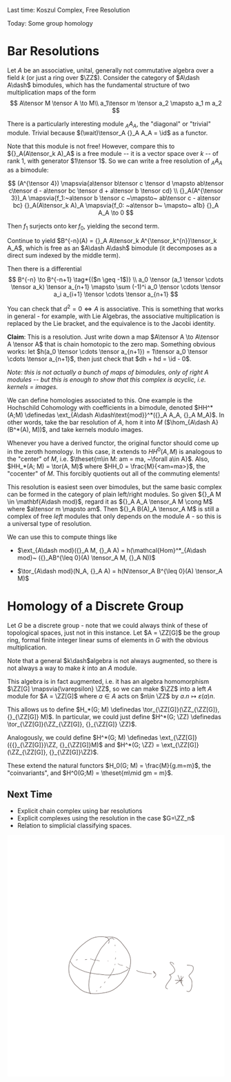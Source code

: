 Last time: Koszul Complex, Free Resolution

Today: Some group homology

# Bar Resolutions
Let $A$ be an associative, unital, generally not commutative algebra over a field $k$ (or just a ring over $\ZZ$). Consider the category of $A\dash A\dash$ bimodules, which has the fundamental structure of two multiplication maps of the form
$$
A\tensor M \tensor A \to M\\
a_1\tensor m \tensor a_2 \mapsto a_1 m a_2
$$

There is a particularly interesting module ${}_A A_A$, the "diagonal" or "trivial" module. Trivial because $(\wait)\tensor_A {}_A A_A = \id$ as a functor.

Note that this module is not free! However, compare this to ${}_A(A\tensor_k A)_A$ is a free module -- it is a vector space over $k$ -- of rank 1, with generator $1\tensor 1$. So we can write a free resolution of ${}_A A_A$ as a bimodule:

$$
(A^{\tensor 4}) \mapsvia{a\tensor b\tensor c \tensor d \mapsto ab\tensor c\tensor d - a\tensor bc \tensor d + a\tensor b \tensor cd} \\
{}_A(A^{\tensor 3})_A \mapsvia{f_1:~a\tensor b \tensor c ~\mapsto~ ab\tensor c - a\tensor bc} {}_A(A\tensor_k A)_A \mapsvia{f_0: ~a\tensor b~ \mapsto~ a1b} {}_A A_A \to 0
$$

Then $f_1$ surjects onto $\ker f_0$, yielding the second term.

Continue to yield $B^{-n}(A) = {}_A A\tensor_k A^{\tensor_k^{n}}\tensor_k A_A$, which is free as an $A\dash A\dash$ bimodule (it decomposes as a direct sum indexed by the middle term).

Then there is a differential
$$
B^{-n} \to B^{-n+1} \tag*{($n \geq -1$)} \\
a_0 \tensor (a_1 \tensor \cdots \tensor a_k) \tensor a_{n+1} \mapsto \sum (-1)^i a_0 \tensor \cdots \tensor a_i a_{i+1} \tensor \cdots \tensor a_{n+1}
$$

You can check that $d^2 = 0 \iff A$ is associative. This is something that works in general - for example, with Lie Algebras, the associative multiplication is replaced by the Lie bracket, and the equivalence is to the Jacobi identity.

**Claim**: This is a resolution. Just write down a map $A\tensor A \to A\tensor A \tensor A$ that is chain homotopic to the zero map. Something obvious works: let $h(a_0 \tensor \cdots \tensor a_{n+1}) = 1\tensor a_0 \tensor \cdots \tensor a_{n+1}$, then just check that $dh + hd = \id - 0$.

*Note: this is not actually a bunch of maps of bimodules, only of right $A$ modules -- but this is enough to show that this complex is acyclic, i.e. kernels = images.*

We can define homologies associated to this. One example is the Hochschild Cohomology with coefficients in a bimodule, denoted $HH^*(A;M) \definedas \ext_{A\dash A\dash\text{mod}}^*({}_A A_A, {}_A M_A)$. In other words, take the bar resolution of $A$, hom it into $M$ ($\hom_{A\dash A}(B^*(A), M))$, and take kernels modulo images.

Whenever you have a derived functor, the original functor should come up in the zeroth homology. In this case, it extends to $HH^0(A, M)$ is analogous to the "center" of $M$, i.e. $\theset{m\in M: am = ma, ~\forall a\in A}$. Also, $HH_*(A; M) = \tor(A, M)$ where $HH_0 = \frac{M}{<am=ma>}$, the "cocenter" of $M$. This forcibly quotients out all of the commuting elements!

This resolution is easiest seen over bimodules, but the same basic complex can be formed in the category of plain left/right modules. So given ${}_A M \in \mathbf{A\dash mod}$, regard it as ${}_A A_A \tensor_A M \cong M$ where $a\tensor m \mapsto am$. Then ${}_A B(A)_A \tensor_A M$ is still a complex of free *left* modules that only depends on the module $A$ - so this is a universal type of resolution.

We can use this to compute things like

- $\ext_{A\dash mod}({}_A M, {}_A A) = h(\mathcal{Hom}^*_{A\dash mod}~ ({}_AB^{\leq 0}(A) \tensor_A M, {}_A N))$

- $\tor_{A\dash mod}(N_A, {}_A A) = h(N\tensor_A B^{\leq 0}(A) \tensor_A M)$

# Homology of a Discrete Group

Let $G$ be a discrete group - note that we could always think of these of topological spaces, just not in this instance. Let $A = \ZZ[G]$ be the group ring, formal finite integer linear sums of elements in $G$ with the obvious multiplication.

Note that a general $k\dash$algebra is not always augmented, so there is not always a way to make $k$ into an $A$ module.

This algebra is in fact augmented, i.e. it has an algebra homomorphism $\ZZ[G] \mapsvia{\varepsilon} \ZZ$, so we can make $\ZZ$ into a left $A$ module for $A = \ZZ[G]$ where $a\in A$ acts on $n\in \ZZ$ by $a.n \mapsto \varepsilon(a)n$.

This allows us to define $H_*(G; M) \definedas \tor_{\ZZ[G]}(\ZZ_{\ZZ[G]}, {}_{\ZZ[G]} M)$. In particular, we could just define $H^*(G; \ZZ) \definedas \tor_{\ZZ[G]}(\ZZ_{\ZZ[G]}, {}_{\ZZ[G]} \ZZ)$.

Analogously, we could define $H^*(G; M) \definedas \ext_{\ZZ[G]}({{}_{\ZZ[G]}}\ZZ, {}_{\ZZ[G]}M)$ and $H^*(G; \ZZ) = \ext_{\ZZ[G]}(\ZZ_{\ZZ[G]}, {}_{\ZZ[G]}\ZZ)$.

These extend the natural functors $H_0(G; M) = \frac{M}{g.m=m}$, the "coinvariants", and $H^0(G;M) = \theset{m\mid gm = m}$.

## Next Time
- Explicit chain complex using bar resolutions
- Explicit complexes using the resolution in the case $G=\ZZ_n$
- Relation to simplicial classifying spaces.

![description](assets/2-21-18-b2ad9.png)
